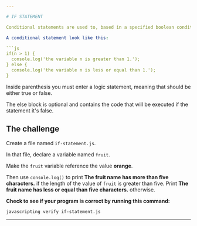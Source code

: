 ```yaml
---

# IF STATEMENT

Conditional statements are used to, based in a specified boolean condition, alter the control flow of a program.

A conditional statement look like this:

```js
if(n > 1) {
  console.log('the variable n is greater than 1.');
} else {
  console.log('the variable n is less or equal than 1.');
}
```

Inside parenthesis you must enter a logic statement, meaning that should be either true or false. 

The else block is optional and contains the code that will be executed if the statement it's false.

## The challenge

Create a file named `if-statement.js`.

In that file, declare a variable named `fruit`.

Make the `fruit` variable reference the value **orange**.

Then use `console.log()` to print **The fruit name has more than five characters.** if the length of the value of `fruit` is greater than five.
Print **The fruit name has less or equal than five characters.** otherwise.

**Check to see if your program is correct by running this command:**

`javascripting verify if-statement.js`

---
```

